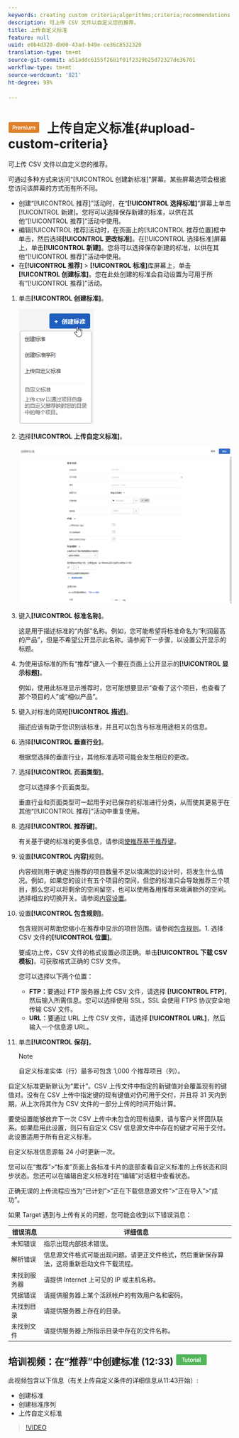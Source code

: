 ```yaml
---
keywords: creating custom criteria;algorithms;criteria;recommendations criteria;csv;ftp;upload csv
description: 可上传 CSV 文件以自定义您的推荐。
title: 上传自定义标准
feature: null
uuid: e0b4d320-db00-43ad-b49e-ce36c8532320
translation-type: tm+mt
source-git-commit: a51addc6155f2681f01f2329b25d72327de36701
workflow-type: tm+mt
source-wordcount: '821'
ht-degree: 98%

---
```



# ![PREMIUM](/help/assets/premium.png) 上传自定义标准{#upload-custom-criteria}

可上传 CSV 文件以自定义您的推荐。

可通过多种方式来访问“[!UICONTROL 创建新标准]”屏幕。某些屏幕选项会根据您访问该屏幕的方式而有所不同。

* 创建“[!UICONTROL 推荐]”活动时，在“**[!UICONTROL 选择标准]**”屏幕上单击[!UICONTROL 新建]。您将可以选择保存新建的标准，以供在其他“[!UICONTROL 推荐]”活动中使用。
* 编辑[!UICONTROL 推荐]活动时，在页面上的[!UICONTROL 推荐位置]框中单击，然后选择&#x200B;**[!UICONTROL 更改标准]**。在[!UICONTROL 选择标准]屏幕上，单击&#x200B;**[!UICONTROL 新建]**。您将可以选择保存新建的标准，以供在其他“[!UICONTROL 推荐]”活动中使用。
* 在&#x200B;**[!UICONTROL 推荐]** > **[!UICONTROL 标准]**&#x200B;库屏幕上，单击&#x200B;**[!UICONTROL 创建标准]**。您在此处创建的标准会自动设置为可用于所有“[!UICONTROL 推荐]”活动。

1. 单击&#x200B;**[!UICONTROL 创建标准]**。

   ![创建新标准](/help/c-recommendations/c-algorithms/assets/button_CreateCriteria_new.png)

1. 选择&#x200B;**[!UICONTROL 上传自定义标准]**。

   ![](assets/CreateNewCriteria_csv.png)

1. 键入&#x200B;**[!UICONTROL 标准名称]**。

   这是用于描述标准的“内部”名称。例如，您可能希望将标准命名为“利润最高的产品”，但是不希望公开显示此名称。请参阅下一步骤，以设置公开显示的标题。
1. 为使用该标准的所有“推荐”键入一个要在页面上公开显示的&#x200B;**[!UICONTROL 显示标题]**。

   例如，使用此标准显示推荐时，您可能想要显示“查看了这个项目，也查看了那个项目的人”或“相似产品”。
1. 键入对标准的简短&#x200B;**[!UICONTROL 描述]**。

   描述应该有助于您识别该标准，并且可以包含与标准用途相关的信息。
1. 选择&#x200B;**[!UICONTROL 垂直行业]**。

   根据您选择的垂直行业，其他标准选项可能会发生相应的更改。

1. 选择&#x200B;**[!UICONTROL 页面类型]**。

   您可以选择多个页面类型。

   垂直行业和页面类型可一起用于对已保存的标准进行分类，从而使其更易于在其他“[!UICONTROL 推荐]”活动中重复使用。
1. 选择&#x200B;**[!UICONTROL 推荐键]**。

   有关基于键的标准的更多信息，请参阅[使推荐基于推荐键](../../c-recommendations/c-algorithms/create-new-algorithm.md#task_2B0ED54AFBF64C56916B6E1F4DC0DC3B)。
1. 设置&#x200B;**[!UICONTROL 内容]**&#x200B;规则。

   内容规则用于确定当推荐的项目数量不足以填满您的设计时，将发生什么情况。例如，如果您的设计有五个项目的空间，但您的标准只会导致推荐三个项目，那么您可以将剩余的空间留空，也可以使用备用推荐来填满额外的空间。选择相应的切换开关。请参阅[内容设置](../../c-recommendations/c-algorithms/create-new-algorithm.md#concept_BC16005C7A1E4F1A87E33D16221F4A96)。
1. 设置&#x200B;**[!UICONTROL 包含规则]**。

   包含规则可帮助您缩小在推荐中显示的项目范围。请参阅[包含规则](../../c-recommendations/c-algorithms/create-new-algorithm.md#task_28DB20F968B1451481D8E51BAF947079)。1. 选择 CSV 文件的&#x200B;**[!UICONTROL 位置]**。

   要成功上传，CSV 文件的格式设置必须正确。单击&#x200B;**[!UICONTROL 下载 CSV 模板]**，可获取格式正确的 CSV 文件。

   您可以选择以下两个位置：

   * **FTP：**&#x200B;要通过 FTP 服务器上传 CSV 文件，请选择 **[!UICONTROL FTP]**，然后输入所需信息。您可以选择使用 SSL，SSL 会使用 FTPS 协议安全地传输 CSV 文件。
   * **URL：**&#x200B;要通过 URL 上传 CSV 文件，请选择 **[!UICONTROL URL]**，然后输入一个信息源 URL。

1. 单击&#x200B;**[!UICONTROL 保存]**。

   >[!NOTE]
   >
   >自定义标准实体（行）最多可包含 1,000 个推荐项目（列）。

自定义标准更新默认为“累计”。CSV 上传文件中指定的新键值对会覆盖现有的键值对。没有在 CSV 上传中指定键的现有键值对仍可用于交付，并且将 31 天内到期，从上次将其作为 CSV 文件的一部分上传的时间开始计算。

要使设置能够放弃下一次 CSV 上传中未包含的现有结果，请与客户关怀团队联系。如果启用此设置，则只有自定义 CSV 信息源文件中存在的键才可用于交付。此设置适用于所有自定义标准。

自定义标准信息源每 24 小时更新一次。

您可以在“推荐”>“标准”页面上各标准卡片的底部查看自定义标准的上传状态和同步状态。您还可以在编辑自定义标准时在“编辑”对话框中查看状态。

正确无误的上传流程应当为“已计划”>“正在下载信息源文件”>“正在导入”>“成功”。

如果 Target 遇到与上传有关的问题，您可能会收到以下错误消息：

| 错误消息 | 详细信息 |
|--- |--- |
| 未知错误 | 指示出现内部技术错误。 |
| 解析错误 | 信息源文件格式可能出现问题。请更正文件格式，然后重新保存算法，这将重新启动文件下载流程。 |
| 未找到服务器 | 请提供 Internet 上可见的 IP 或主机名称。 |
| 凭据错误 | 请提供服务器上某个活跃帐户的有效用户名和密码。 |
| 未找到目录 | 请提供服务器上存在的目录。 |
| 未找到文件 | 请提供服务器上所指示目录中存在的文件名称。 |

## 培训视频：在“推荐”中创建标准 (12:33) ![教程徽章](/help/assets/tutorial.png)

此视频包含以下信息（有关上传自定义条件的详细信息从11:43开始）:

* 创建标准
* 创建标准序列
* 上传自定义标准

>[!VIDEO](https://video.tv.adobe.com/v/27694?quality=12)